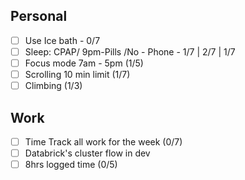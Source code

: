 ## Personal
- [ ] Use Ice bath - 0/7
- [ ] Sleep: CPAP/ 9pm-Pills /No - Phone - 1/7 | 2/7 | 1/7
- [ ] Focus mode 7am - 5pm (1/5)
- [ ] Scrolling 10 min limit (1/7)
- [ ] Climbing (1/3)
## Work
- [ ] Time Track all work for the week (0/7)
- [ ] Databrick's cluster flow in dev  
- [ ] 8hrs logged time (0/5)